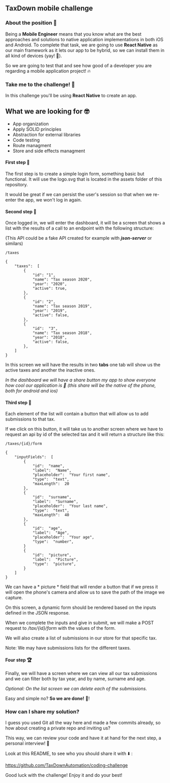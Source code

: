 ## TaxDown mobile challenge


### About the position 📱

Being a **Mobile Engineer**  means that you know what are the best approaches and solutions to native application implementations in both iOS and Android.
To complete that task, we are going to use **React Native** as our main framework as it lets our app to be hybrid, so we can install them in all kind of devices (yay! 🙌).

So we are going to test that and see how good of a developer you are regarding a mobile application project! 🔥

### Take me to the challenge! 🤟

In this challenge you'll be using **React Native** to create an app.

## What we are looking for 🤓

- App organization
- Apply SOLID principles
- Abstraction for external libraries
- Code testing
- Route managment
- Store and side effects managment


#### First step 🥇

The first step is to create a simple login form, something basic but functional. It will use the logo.svg that is located in the assets folder of this repository.

It would be great if we can persist the user's session so that when we re-enter the app, we won't log in again.

#### Second step 🥈

Once logged in, we will enter the dashboard, it will be a screen that shows a list with the results of a call to an endpoint with the following structure:

(This API could be a fake API created for example with ***json-server*** or similars)

```
/taxes

{
	"taxes":  [
		{
			"id": "1",
			"name": "Tax season 2020",
			"year": "2020",
			"active": true,
		},
		{
			"id": "2",
			"name": "Tax season 2019",
			"year": "2019",
			"active": false,
		},
		{
			"id":  "3",
			"name": "Tax season 2018",
			"year": "2018",
			"active": false,
		},
	]
}
```

In this screen we will have the results in two **tabs** one tab will show us the active taxes and another the inactive ones.

*In the dashboard we will have a share button my app to show everyone how cool our application is 💯 (this share will be the native of the phone, both for android and ios)*


#### Third step 🥉

Each element of the list will contain a button that will allow us to add submissions to that tax.

If we click on this button, it will take us to another screen where we have to request an api by id of the selected tax and it will return a structure like this:

```
/taxes/{id}/form

{
	"inputFields":  [
		{
			"id":  "name",
			"label":  "Name",
			"placeholder":  "Your first name",
			"type":  "text",
			"maxLength":  20
		},
		{
			"id":  "surname",
			"label":  "Surname",
			"placeholder":  "Your last name",
			"type":  "text",
			"maxLength":  40
		},
		{
			"id":  "age",
			"label":  "Age",
			"placeholder":  "Your age",
			"type":  "number",
		}
		{
			"id":  "picture",
			"label":  "Picture",
			"type":  "picture",
		}
	]
}
```

We can have a * picture * field that will render a button that if we press it will open the phone's camera and allow us to save the path of the image we capture.

On this screen, a dynamic form should be rendered based on the inputs defined in the JSON response.

When we complete the inputs and give in submit, we will make a POST request to */tax/{id}/form* with the values ​​of the form.

We will also create a list of submissions in our store for that specific tax.

Note: We may have submissions lists for the different taxes.

#### Four step 🏆

Finally, we will have a screen where we can view all our tax submissions and we can filter both by tax year, and by name, surname and age.

*Optional: On the list screen we can delete each of the submissions.*

Easy and simple no? **So we are done!** 🚀!

### How can I share my solution?

I guess you used Git all the way here and made a few commits already, so how about creating a private repo and inviting us?

This way, we can review your code and have it at hand for the next step, a personal interview! 👻

Look at this README, to see who you should share it with ⬇️ :

https://github.com/TaxDownAutomation/coding-challenge

Good luck with the challenge! Enjoy it and do your best!
